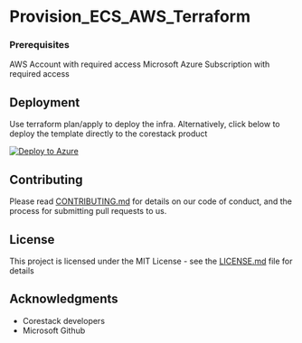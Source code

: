 
# Provision_ECS_AWS_Terraform



### Prerequisites

AWS Account with required access
Microsoft Azure Subscription with required access

## Deployment

Use terraform plan/apply to deploy the infra. Alternatively, click below to deploy the template directly to the corestack product 

[![Deploy to Azure](https://docs.corestack.io/wp-content/uploads/2019/09/deploy-to-corestack.svg)](http://discover.corestack.io/heatstack/templates?repositories=github&external_redirect=true&name=Provision_ECS_AWS_Terraform&url=https://raw.githubusercontent.com/corestacklabs/Templates/master/terraform/Provision_ECS_AWS_Terraform/Provision_ECS_AWS_Terraform.tf&engine=terraform&type[0]=Cloud&classification[0]=Provisioning&services[0]=AWS&services[1]=Azure&scope=tenant#/private)

## Contributing

Please read [CONTRIBUTING.md](https://gist.github.com/karthick-kk/30e4fd3f279492b4f040d5cd569d21d0) for details on our code of conduct, and the process for submitting pull requests to us.

## License

This project is licensed under the MIT License - see the [LICENSE.md](LICENSE.md) file for details

## Acknowledgments

* Corestack developers
* Microsoft Github

